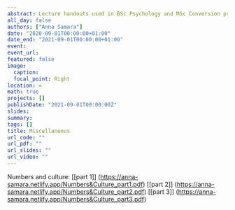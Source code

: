 ```yaml
---
abstract: Lecture handouts used in BSc Psychology and MSc Conversion programmes at the University of Greenwich
all_day: false
authors: ["Anna Samara"]
date: "2020-09-01T00:00:00+01:00"
date_end: "2021-09-01T00:00:00+01:00"
event:
event_url: 
featured: false
image:
  caption: 
  focal_point: Right
location: =
math: true
projects: []
publishDate: "2021-09-01T00:00:00Z"
slides:
summary: 
tags: []
title: Miscellaneous
url_code: ""
url_pdf: ""
url_slides: ""
url_video: ""
---
```


Numbers and culture: 
[[part 1]] (https://anna-samara.netlify.app/Numbers&Culture_part1.pdf) [[part 2]] (https://anna-samara.netlify.app/Numbers&Culture_part2.pdf) [[part 3]] (https://anna-samara.netlify.app/Numbers&Culture_part3.pdf)